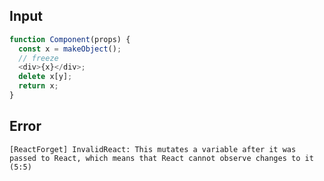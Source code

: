 
## Input

```javascript
function Component(props) {
  const x = makeObject();
  // freeze
  <div>{x}</div>;
  delete x[y];
  return x;
}

```


## Error

```
[ReactForget] InvalidReact: This mutates a variable after it was passed to React, which means that React cannot observe changes to it (5:5)
```
          
      